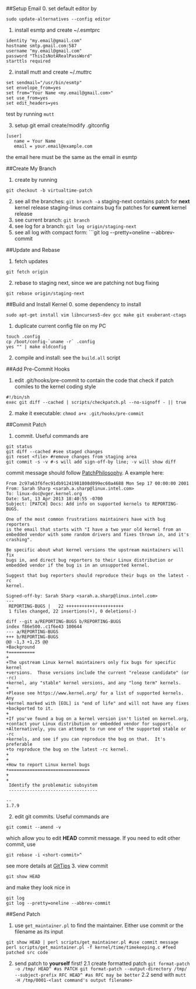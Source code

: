 ##Setup Email
0. set default editor by
```
sudo update-alternatives --config editor
```
1. install esmtp and create ~/.esmtprc
```
identity "my.email@gmail.com"
hostname smtp.gmail.com:587
username "my.email@gmail.com"
password "ThisIsNotARealPassWord"
starttls required
```

2. install mutt and create ~/.muttrc
```
set sendmail="/usr/bin/esmtp"
set envelope_from=yes
set from="Your Name <my.email@gmail.com>"
set use_from=yes
set edit_headers=yes
```
test by running ```mutt```

3. setup git email
create/modify .gitconfig
```
[user]
   name = Your Name
   email = your.email@example.com
```
the email here must be the same as the email in esmtp

##Create My Branch
1. create by running
```
git checkout -b virtualtime-patch
```
2. see all the branches: ```git branch -a```
staging-next contains patch for **next** kernel release
staging-linus contains bug fix patches for **current** kernel release
3. see current branch: ```git branch```
4. see log for a branch: ```git log origin/staging-next```
5. see all log with compact form: ```git log --pretty=oneline --abbrev-commit

##Update and Rebase
1. fetch updates
```
git fetch origin
```
2. rebase to staging next, since we are patching not bug fixing
```
git rebase origin/staging-next
```

##Build and Install Kernel
0. some dependency to install
```
sudo apt-get install vim libncurses5-dev gcc make git exuberant-ctags
```
1. duplicate current config file on my PC
```
touch .config
cp /boot/config-`uname -r` .config
yes "" | make oldconfig
```
2. compile and install: see the ```build.all``` script 

##Add Pre-Commit Hooks
1. edit .git/hooks/pre-commit to contain the code that check if patch comiles to the kernel coding style
```
#!/bin/sh
exec git diff --cached | scripts/checkpatch.pl --no-signoff - || true
```
2. make it executable: ```chmod a+x .git/hooks/pre-commit```

##Commit Patch
1. commit. Useful commands are
```
git status
git diff --cached #see staged changes
git reset <file> #remove changes from staging area
git commit -s -v #-s will add sign-off-by line; -v will show diff
```
commit message should follow [PatchPhilosophy](http://kernelnewbies.org/PatchPhilosophy). A example here:
```
From 2c97a63f6fec91db91241981808d099ec60a4688 Mon Sep 17 00:00:00 2001
From: Sarah Sharp <sarah.a.sharp@linux.intel.com>
To: linux-doc@vger.kernel.org
Date: Sat, 13 Apr 2013 18:40:55 -0700
Subject: [PATCH] Docs: Add info on supported kernels to REPORTING-BUGS.

One of the most common frustrations maintainers have with bug reporters
is the email that starts with "I have a two year old kernel from an
embedded vendor with some random drivers and fixes thrown in, and it's
crashing".

Be specific about what kernel versions the upstream maintainers will fix
bugs in, and direct bug reporters to their Linux distribution or
embedded vendor if the bug is in an unsupported kernel.

Suggest that bug reporters should reproduce their bugs on the latest -rc
kernel.

Signed-off-by: Sarah Sharp <sarah.a.sharp@linux.intel.com>
---
 REPORTING-BUGS |   22 ++++++++++++++++++++++
 1 files changed, 22 insertions(+), 0 deletions(-)

diff --git a/REPORTING-BUGS b/REPORTING-BUGS
index f86e500..c1f6e43 100644
--- a/REPORTING-BUGS
+++ b/REPORTING-BUGS
@@ -1,3 +1,25 @@
+Background
+==========
+
+The upstream Linux kernel maintainers only fix bugs for specific kernel
+versions.  Those versions include the current "release candidate" (or -rc)
+kernel, any "stable" kernel versions, and any "long term" kernels.
+
+Please see https://www.kernel.org/ for a list of supported kernels.  Any
+kernel marked with [EOL] is "end of life" and will not have any fixes
+backported to it.
+
+If you've found a bug on a kernel version isn't listed on kernel.org,
+contact your Linux distribution or embedded vendor for support.
+Alternatively, you can attempt to run one of the supported stable or -rc
+kernels, and see if you can reproduce the bug on that.  It's preferable
+to reproduce the bug on the latest -rc kernel.
+
+
+How to report Linux kernel bugs
+===============================
+
+
 Identify the problematic subsystem
 ----------------------------------
 
-- 
1.7.9
```
2. edit git commits. Useful commands are
```
git commit --amend -v
```
which allow you to edit **HEAD** commit message. If you need to edit other commit, use
```
git rebase -i <short-commit>^
```
see more details at [GitTips](http://kernelnewbies.org/GitTips)
3. view commit
```
git show HEAD
```
and make they look nice in
```
git log
git log --pretty=oneline --abbrev-commit
```

##Send Patch
1. use ```get_maintainer.pl``` to find the maintainer. Either use commit or the filename as its input
```
git show HEAD | perl scripts/get_maintainer.pl #use commit message
perl scripts/get_maintainer.pl -f kernel/time/timekeeping.c #feed patched src code
```
2. send patch to **yourself** first!
	2.1 create formatted patch
		```
		git format-patch -o /tmp/ HEAD^ #as PATCH
		git format-patch --output-directory /tmp/ --subject-prefix RFC HEAD^ #as RFC may be better
		```
	2.2 send with ```mutt -H /tmp/0001-<last command's output filename>```























